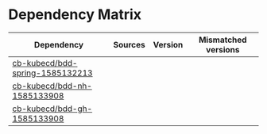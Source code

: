 # Dependency Matrix

Dependency | Sources | Version | Mismatched versions
---------- | ------- | ------- | -------------------
[cb-kubecd/bdd-spring-1585132213](https://github.com/cb-kubecd/bdd-spring-1585132213.git) |  | []() | 
[cb-kubecd/bdd-nh-1585133908](https://github.com/cb-kubecd/bdd-nh-1585133908.git) |  | []() | 
[cb-kubecd/bdd-gh-1585133908](https://github.com/cb-kubecd/bdd-gh-1585133908.git) |  | []() | 
